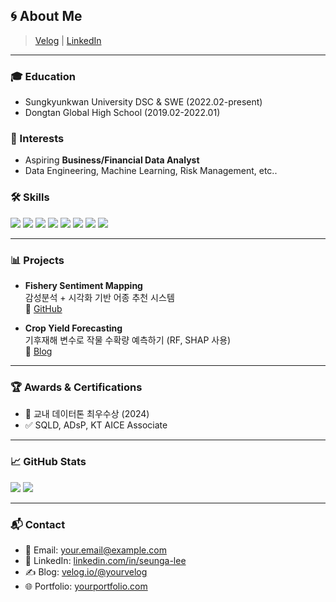 ## 🌀 About Me 
> <a href="https://velog.io/@yourvelog">Velog</a> | <a href="https://www.linkedin.com/in/seunga-lee-26633027b/">LinkedIn</a>

---

### 🎓 Education
- Sungkyunkwan University DSC & SWE (2022.02-present)
- Dongtan Global High School (2019.02-2022.01)

### 🧩 Interests
- Aspiring <strong>Business/Financial Data Analyst</strong>
- Data Engineering, Machine Learning, Risk Management, etc..

### 🛠 Skills
<p>
  <img src="https://img.shields.io/badge/Python-3776AB?logo=python&logoColor=white"/>
  <img src="https://img.shields.io/badge/Pandas-150458?logo=pandas&logoColor=white"/>
  <img src="https://img.shields.io/badge/Numpy-013243?logo=numpy&logoColor=white"/>
  <img src="https://img.shields.io/badge/Scikit Learn-F7931E?logo=scikitlearn&logoColor=white"/>
  <img src="https://img.shields.io/badge/SQL-336791?logo=postgresql&logoColor=white"/>
  <img src="https://img.shields.io/badge/Tableau-E97627?logo=Tableau&logoColor=white"/>
  <img src="https://img.shields.io/badge/C-00599C?style=flat&logo=c&logoColor=white"/>
  <img src="https://img.shields.io/badge/PyTorch-EE4C2C?style=flat&logo=pytorch&logoColor=white"/>
 
</p>

---

### 📊 Projects

- **Fishery Sentiment Mapping**  
  감성분석 + 시각화 기반 어종 추천 시스템  
  🔗 [GitHub](https://github.com/seungxa/fishery-sentiment)

- **Crop Yield Forecasting**  
  기후재해 변수로 작물 수확량 예측하기 (RF, SHAP 사용)  
  🔗 [Blog](https://velog.io/@yourvelog/crop-forecast)

---

### 🏆 Awards & Certifications

- 🥇 교내 데이터톤 최우수상 (2024)  
- ✅ SQLD, ADsP, KT AICE Associate

---

### 📈 GitHub Stats

<p align="left">
  <img src="https://github-readme-stats-seungxa.vercel.app/api?username=seungxa&show_icons=true&theme=transparent" />
  <img src="https://github-readme-stats-seungxa.vercel.app/api/top-langs/?username=seungxa&layout=compact&theme=transparent" />
</p>

---

### 📬 Contact

- 📧 Email: your.email@example.com  
- 💼 LinkedIn: [linkedin.com/in/seunga-lee](https://linkedin.com)  
- ✍️ Blog: [velog.io/@yourvelog](https://velog.io/@yourvelog)  
- 🌐 Portfolio: [yourportfolio.com](https://yourportfolio.com)
